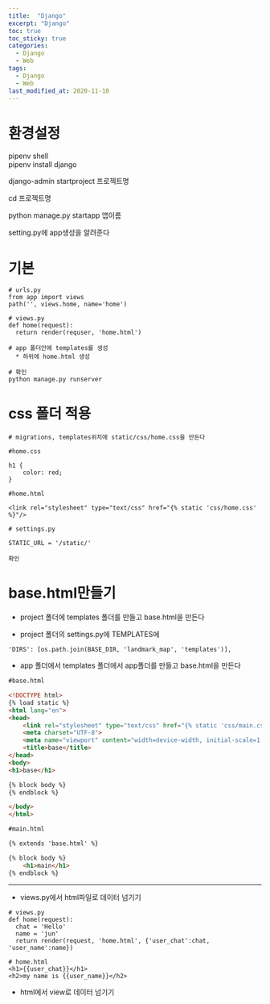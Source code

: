 ```yaml
---
title:  "Django"
excerpt: "Django"
toc: true
toc_sticky: true
categories:
  - Django
  - Web
tags:
  - Django
  - Web
last_modified_at: 2020-11-10
---
```


# 환경설정

pipenv shell  
pipenv install django  
  
django-admin startproject 프로젝트명  

cd 프로젝트명

python manage.py startapp 앱이름  
  
setting.py에 app생성을 알려준다  

# 기본

```
# urls.py
from app import views
path('', views.home, name='home')
```

```
# views.py
def home(request):
  return render(requser, 'home.html')
```

```
# app 폴더안에 templates를 생성
  * 하위에 home.html 생성
```

```
# 확인
python manage.py runserver
```

# css 폴더 적용

```
# migrations, templates위치에 static/css/home.css을 만든다

#home.css

h1 {
    color: red;
}

#home.html

<link rel="stylesheet" type="text/css" href="{% static 'css/home.css' %}"/>

# settings.py

STATIC_URL = '/static/'

확인
```

# base.html만들기

* project 폴더에 templates 폴더를 만들고 base.html을 만든다

* project 폴더의 settings.py에 TEMPLATES에 

```
'DIRS': [os.path.join(BASE_DIR, 'landmark_map', 'templates')],
```

* app 폴더에서 templates 폴더에서 app폴더를 만들고 base.html을 만든다

```html
#base.html

<!DOCTYPE html>
{% load static %}
<html lang="en">
<head>
    <link rel="stylesheet" type="text/css" href="{% static 'css/main.css' %}"/>
    <meta charset="UTF-8">
    <meta name="viewport" content="width=device-width, initial-scale=1.0">
    <title>base</title>
</head>
<body>
<h1>base</h1>

{% block body %}
{% endblock %}

</body>
</html>
```

```html
#main.html

{% extends 'base.html' %}

{% block body %}
    <h1>main</h1>
{% endblock %}
```

---------------------

* views.py에서 html파일로 데이터 넘기기

```
# views.py
def home(request):
  chat = 'Hello'
  name = 'jun'
  return render(request, 'home.html', {'user_chat':chat, 'user_name':name})
```
```
# home.html
<h1>{{user_chat}}</h1>
<h2>my name is {{user_name}}</h2>
```

* html에서 view로 데이터 넘기기
